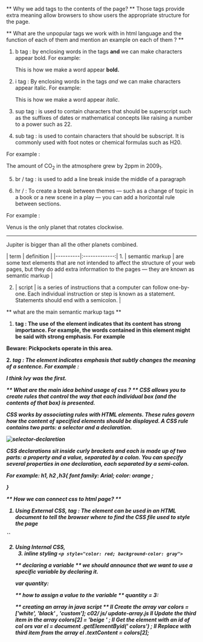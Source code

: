** Why we add tags to the contents of the page? **
Those tags provide extra meaning allow browsers to show users the
appropriate structure for the page.

** What are the unpopular tags we work with in html language and the function of each of them and mention an example on each of them ? **

1. b tag : by enclosing words in the tags <b> and </b> we can make characters appear bold. 
For example: <p>This is how we make a word appear <b>bold.</b>
</p>

2. i tag : By enclosing words in the tags <i> and </i> we can make characters appear italic.
For example: <p>This is how we make a word appear <i>italic</i>. </p>

3. sup tag : is used to contain characters that should be superscript such as the suffixes of dates or mathematical concepts like raising a number to a power such
as 22.

4. sub tag : is used to contain characters that should be subscript. It is commonly used with foot notes or chemical formulas such as H20.

For example : <p>The amount of CO<sub>2</sub> in the atmosphere
grew by 2ppm in 2009<sub>1</sub>.</p>

5. br / tag : is used to add a line break inside the
middle of a paragraph

6. hr / : To create a break between themes — such as a change of topic in a book or a new scene in a play — you can add a horizontal rule between sections.

For example : <p>Venus is the only planet that rotates
clockwise.</p>
<hr />
<p>Jupiter is bigger than all the other planets
combined.</p>
   | term     | definition    | 
 |----------|:-------------:|
1. | semantic markup | are some text elements that are not intended to affect the
structure of your web pages, but they do add extra information to the
pages — they are known as semantic markup |

2.  | script |  is a series of instructions that a computer can follow one-by-one.
Each individual instruction or step is known as a statement.
Statements should end with a semicolon.  |


** what are the main semantic markup tags **

1. <strong> tag : The use of the <strong> element indicates that its content has strong importance. For example, the words contained in this element might
be said with strong emphasis. For example
<p><strong>Beware:</strong> Pickpockets operate in
this area.</p>
2. <em> tag : The <em> element indicates emphasis that subtly changes
the meaning of a sentence. 
For example : <p>I <em>think</em> Ivy was the first.</p>


** What are the main idea behind usage of css ?  ** 
CSS allows you to create rules that control the way that each individual box (and the contents of that box) is presented.

CSS works by associating rules with HTML elements. These rules govern
how the content of specified elements should be displayed. A CSS rule
contains two parts: a selector and a declaration.

![selector-declaretion](https://www.w3schools.com/whatis/img_selector.gif)

CSS declarations sit inside curly brackets and each is made up of two
parts: a property and a value, separated by a colon. You can specify
several properties in one declaration, each separated by a semi-colon.

For example: h1, h2 ,h3{
    font family: Arial;
    color: orange ;

}

** How we can connect css to html page? ** 

 1. Using External CSS, <link> tag :  The <link> element can be used
in an HTML document to tell the
browser where to find the CSS
file used to style the page 
 <head>
<title>Using External CSS</title>
`<link href="css/styles.css" type="text/css"
rel="stylesheet" />`
</head>
<body> 

 2. Using Internal CSS, <style> tag : You can also include CSS rules
within an HTML page by placing
them inside a <style> element,
which usually sits inside the
`<head>` element of the page   

  `<head>`
 `<title>` Using Internal CSS `</title>`
<style type="text/css">
body {
font-family: arial;
background-color: rgb(185,179,175);}
h1 {
color: rgb(255,255,255);}
</style>


3. inline styling   `<p style="color: red; background-color: gray">` 

** declaring a variable **
we should announce that we want to use a specific variable by declaring it.

var quantity:

** how to assign a value to the variable **
quantity = 3:
 
 ** creating an array in java script **
 II Create the array
var colors = ['white',
'black' ,
'custom'];
c02/ js/ update-array.js
II Update the third item in the array
colors[2] = 'beige ' ;
II Get the element with an id of col ors
var el = document .getElementByid(' colors') ;
II Replace with third item from the array
el .textContent = colors[2];


